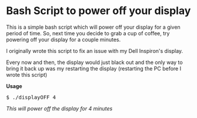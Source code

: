 Bash Script to power off your display
=========================================

This is a simple bash script which will power off your display for a given period of time. So, next time you decide to grab a cup of coffee, try powering off your display for a couple minutes.

I originally wrote this script to fix an issue with my Dell Inspiron's display.

Every now and then, the  display would just black out and the only way to bring it back up was my restarting the display (restarting the PC before I wrote this script)

**Usage**

<pre>
$ ./displayOFF 4
</pre>

*This will power off the display for 4 minutes*